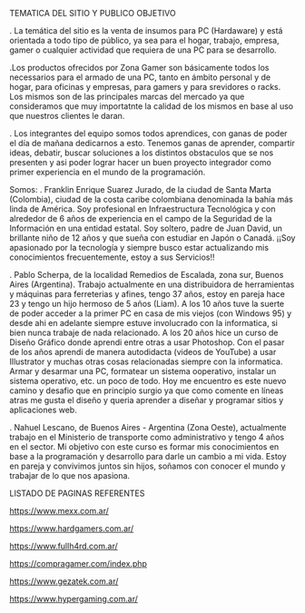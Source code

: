 TEMATICA DEL SITIO Y PUBLICO OBJETIVO

. La temática del sitio es la venta de insumos para PC (Hardaware) y está orientada a todo tipo de público,
ya sea para el hogar, trabajo, empresa, gamer o cualquier actividad que requiera de una PC para se desarrollo.

.Los productos ofrecidos por Zona Gamer son básicamente todos los necessarios para el armado de una PC, tanto
en ámbito personal y de hogar, para oficinas y empresas, para gamers y para srevidores o racks. Los mismos
son de las principales marcas del mercado ya que consideramos que muy importatnte la calidad de los mismos en
base al uso que nuestros clientes le daran.

. Los integrantes del equipo somos todos aprendices, con ganas de poder el día de mañana dedicarnos a esto.
Tenemos ganas de aprender, compartir ideas, debatir, buscar soluciones a los distintos obstaculos que se nos presenten
y asi poder lograr hacer un buen proyecto integrador como primer experiencia en el mundo de la programación.

Somos:
. Franklin Enrique Suarez Jurado, de la ciudad de Santa Marta (Colombia), ciudad de la costa caribe colombiana denominada la bahía más linda de América. Soy profesional en Infraestructura Tecnológica y con alrededor de 6 años de experiencia en el campo de la Seguridad de la Información en una entidad estatal.
Soy soltero, padre de Juan David, un brillante niño de 12 años y que sueña con estudiar en Japón o Canadá. ¡¡Soy apasionado por la tecnología y siempre busco estar actualizando mis conocimientos frecuentemente, estoy a sus Servicios!!

. Pablo Scherpa, de la localidad Remedios de Escalada, zona sur, Buenos Aires (Argentina). Trabajo actualmente en una distribuidora de herramientas y máquinas para ferreterias y afines,
tengo 37 años, estoy en pareja hace 23 y tengo un hijo hermoso de 5 años (Liam). A los 10 años tuve la suerte de poder acceder a la primer PC en casa de mis viejos (con Windows 95) y desde
ahi en adelante siempre estuve involucrado con la informatica, si bien nunca trabaje de nada relacionado. A los 20 años hice un curso de Diseño Gráfico donde aprendi entre otras a usar
Photoshop. Con el pasar de los años aprendi de manera autodidacta (videos de YouTube) a usar Illustrator y muchas otras cosas relacionadas siempre con la informatica. Armar y desarmar una PC,
formatear un sistema ooperativo, instalar un sistema operativo, etc. un poco de todo. Hoy me encuentro es este nuevo camino y desafio que en principio surgio ya que como comente en líneas atras
me gusta el diseño y queria aprender a diseñar y programar sitios y aplicaciones web.

. Nahuel Lescano, de Buenos Aires - Argentina (Zona Oeste), actualmente trabajo en el Ministerio de transporte como administrativo y tengo 4 años en el sector.
    Mi objetivo con este curso es formar mis conocimientos en base a la programación y desarrollo para darle un cambio a mi vida.
    Estoy en pareja y convivimos juntos sin hijos, soñamos con conocer el mundo y trabajar de lo que nos apasiona.


LISTADO DE PAGINAS REFERENTES

https://www.mexx.com.ar/

https://www.hardgamers.com.ar/

https://www.fullh4rd.com.ar/

https://compragamer.com/index.php

https://www.gezatek.com.ar/

https://www.hypergaming.com.ar/
